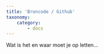 ```yaml
---
title: 'Broncode / Github'
taxonomy:
    category:
        - docs
---
```


Wat is het en waar moet je op letten...